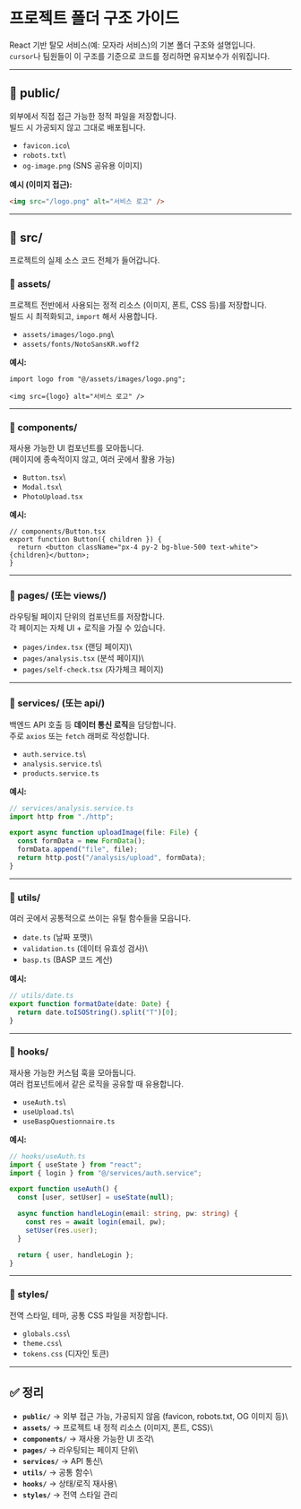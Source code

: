 # 프로젝트 폴더 구조 가이드

React 기반 탈모 서비스(예: 모자라 서비스)의 기본 폴더 구조와
설명입니다.\
`cursor`나 팀원들이 이 구조를 기준으로 코드를 정리하면 유지보수가
쉬워집니다.

------------------------------------------------------------------------

## 📂 public/

외부에서 직접 접근 가능한 정적 파일을 저장합니다.\
빌드 시 가공되지 않고 그대로 배포됩니다.

-   `favicon.ico`\
-   `robots.txt`\
-   `og-image.png` (SNS 공유용 이미지)

**예시 (이미지 접근):**

``` html
<img src="/logo.png" alt="서비스 로고" />
```

------------------------------------------------------------------------

## 📂 src/

프로젝트의 실제 소스 코드 전체가 들어갑니다.

### 📂 assets/

프로젝트 전반에서 사용되는 정적 리소스 (이미지, 폰트, CSS 등)를
저장합니다.\
빌드 시 최적화되고, `import` 해서 사용합니다.

-   `assets/images/logo.png`\
-   `assets/fonts/NotoSansKR.woff2`

**예시:**

``` tsx
import logo from "@/assets/images/logo.png";

<img src={logo} alt="서비스 로고" />
```

------------------------------------------------------------------------

### 📂 components/

재사용 가능한 UI 컴포넌트를 모아둡니다.\
(페이지에 종속적이지 않고, 여러 곳에서 활용 가능)

-   `Button.tsx`\
-   `Modal.tsx`\
-   `PhotoUpload.tsx`

**예시:**

``` tsx
// components/Button.tsx
export function Button({ children }) {
  return <button className="px-4 py-2 bg-blue-500 text-white">{children}</button>;
}
```

------------------------------------------------------------------------

### 📂 pages/ (또는 views/)

라우팅될 페이지 단위의 컴포넌트를 저장합니다.\
각 페이지는 자체 UI + 로직을 가질 수 있습니다.

-   `pages/index.tsx` (랜딩 페이지)\
-   `pages/analysis.tsx` (분석 페이지)\
-   `pages/self-check.tsx` (자가체크 페이지)

------------------------------------------------------------------------

### 📂 services/ (또는 api/)

백엔드 API 호출 등 **데이터 통신 로직**을 담당합니다.\
주로 `axios` 또는 `fetch` 래퍼로 작성합니다.

-   `auth.service.ts`\
-   `analysis.service.ts`\
-   `products.service.ts`

**예시:**

``` ts
// services/analysis.service.ts
import http from "./http";

export async function uploadImage(file: File) {
  const formData = new FormData();
  formData.append("file", file);
  return http.post("/analysis/upload", formData);
}
```

------------------------------------------------------------------------

### 📂 utils/

여러 곳에서 공통적으로 쓰이는 유틸 함수들을 모읍니다.

-   `date.ts` (날짜 포맷)\
-   `validation.ts` (데이터 유효성 검사)\
-   `basp.ts` (BASP 코드 계산)

**예시:**

``` ts
// utils/date.ts
export function formatDate(date: Date) {
  return date.toISOString().split("T")[0];
}
```

------------------------------------------------------------------------

### 📂 hooks/

재사용 가능한 커스텀 훅을 모아둡니다.\
여러 컴포넌트에서 같은 로직을 공유할 때 유용합니다.

-   `useAuth.ts`\
-   `useUpload.ts`\
-   `useBaspQuestionnaire.ts`

**예시:**

``` ts
// hooks/useAuth.ts
import { useState } from "react";
import { login } from "@/services/auth.service";

export function useAuth() {
  const [user, setUser] = useState(null);

  async function handleLogin(email: string, pw: string) {
    const res = await login(email, pw);
    setUser(res.user);
  }

  return { user, handleLogin };
}
```

------------------------------------------------------------------------

### 📂 styles/

전역 스타일, 테마, 공통 CSS 파일을 저장합니다.

-   `globals.css`\
-   `theme.css`\
-   `tokens.css` (디자인 토큰)

------------------------------------------------------------------------

## ✅ 정리

-   **`public/`** → 외부 접근 가능, 가공되지 않음 (favicon, robots.txt,
    OG 이미지 등)\
-   **`assets/`** → 프로젝트 내 정적 리소스 (이미지, 폰트, CSS)\
-   **`components/`** → 재사용 가능한 UI 조각\
-   **`pages/`** → 라우팅되는 페이지 단위\
-   **`services/`** → API 통신\
-   **`utils/`** → 공통 함수\
-   **`hooks/`** → 상태/로직 재사용\
-   **`styles/`** → 전역 스타일 관리
